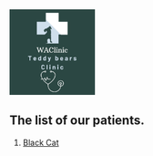 <img src="/images/WAClinic.png" width="150">

## The list of our patients.

1. [Black Cat](https://itekus009.github.io/WAClinic/patients/patients_list.html)

